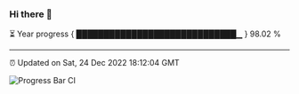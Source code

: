 ### Hi there 👋

⏳ Year progress { █████████████████████████████▁ } 98.02 %

---

⏰ Updated on Sat, 24 Dec 2022 18:12:04 GMT

![Progress Bar CI](https://github.com/liununu/liununu/workflows/Progress%20Bar%20CI/badge.svg)
